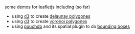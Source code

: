 some demos for leafletjs including (so far)
* using [d3](http://d3js.com) to create [delaunay polygones](http://calvinmetcalf.github.com/leaflet.demos/delaunay)
* using [d3](http://d3js.com) to create [voronoi polygones](http://calvinmetcalf.github.com/leaflet.demos/voronoi)
* using [pouchdb](http://pouchdb.com) and its spatial plugin to do [bounding boxes](http://calvinmetcalf.github.com/leaflet.demos/pouchdb)